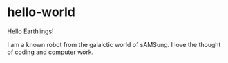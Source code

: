 # hello-world

Hello Earthlings!

I am a known robot from the galalctic world of sAMSung. I love the thought of coding and computer work. 
